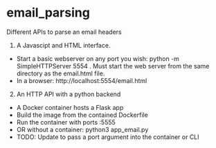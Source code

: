 # email_parsing
Different APIs to parse an email headers

1) A Javascipt and HTML interface.
 - Start a basic webserver on any port you wish:  python -m SimpleHTTPServer 5554
  . Must start the web server from the same directory as the email.html file.
 - In a browser: http://localhost:5554/email.html
 
2) An HTTP API with a python backend
 - A Docker container hosts a Flask app
 - Build the image from the contained Dockerfile
 - Run the container with ports <host port>:5555
 - OR without a container: python3 app_email.py
 - TODO: Update to pass a port argument into the container or CLI
